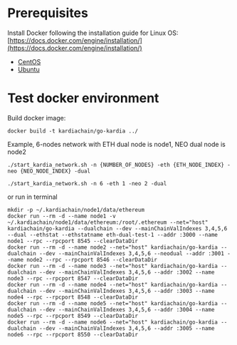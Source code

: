 # Prerequisites
Install Docker following the installation guide for Linux OS: [https://docs.docker.com/engine/installation/](https://docs.docker.com/engine/installation/)
* [CentOS](https://docs.docker.com/install/linux/docker-ce/centos) 
* [Ubuntu](https://docs.docker.com/install/linux/docker-ce/ubuntu)

# Test docker environment 

Build docker image: 

```
docker build -t kardiachain/go-kardia ../
```

Example, 6-nodes network with ETH dual node is node1, NEO dual node is node2

```
./start_kardia_network.sh -n {NUMBER_OF_NODES} -eth {ETH_NODE_INDEX} -neo {NEO_NODE_INDEX} -dual
```

```
./start_kardia_network.sh -n 6 -eth 1 -neo 2 -dual
```

or run in terminal

```
mkdir -p ~/.kardiachain/node1/data/ethereum
docker run --rm -d --name node1 -v ~/.kardiachain/node1/data/ethereum:/root/.ethereum --net="host" kardiachain/go-kardia --dualchain --dev --mainChainValIndexes 3,4,5,6 --dual --ethstat --ethstatname eth-dual-test-1 --addr :3000 --name node1 --rpc --rpcport 8545 --clearDataDir
docker run --rm -d --name node2 --net="host" kardiachain/go-kardia --dualchain --dev --mainChainValIndexes 3,4,5,6 --neodual --addr :3001 --name node2 --rpc --rpcport 8546 --clearDataDir
docker run --rm -d --name node3 --net="host" kardiachain/go-kardia --dualchain --dev --mainChainValIndexes 3,4,5,6 --addr :3002 --name node3 --rpc --rpcport 8547 --clearDataDir
docker run --rm -d --name node4 --net="host" kardiachain/go-kardia --dualchain --dev --mainChainValIndexes 3,4,5,6 --addr :3003 --name node4 --rpc --rpcport 8548 --clearDataDir
docker run --rm -d --name node5 --net="host" kardiachain/go-kardia --dualchain --dev --mainChainValIndexes 3,4,5,6 --addr :3004 --name node5 --rpc --rpcport 8549 --clearDataDir
docker run --rm -d --name node6 --net="host" kardiachain/go-kardia --dualchain --dev --mainChainValIndexes 3,4,5,6 --addr :3005 --name node6 --rpc --rpcport 8550 --clearDataDir
```

